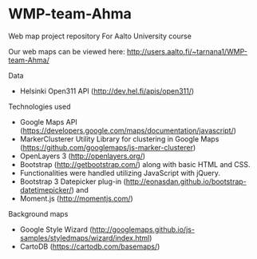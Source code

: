 # WMP-team-Ahma
Web map project repository
For Aalto University course

Our web maps can be viewed here:
http://users.aalto.fi/~tarnana1/WMP-team-Ahma/

Data

* Helsinki Open311 API (http://dev.hel.fi/apis/open311/)

Technologies used

* Google Maps API (https://developers.google.com/maps/documentation/javascript/)
* MarkerClusterer Utility Library for clustering in Google Maps (https://github.com/googlemaps/js-marker-clusterer)
* OpenLayers 3 (http://openlayers.org/)
* Bootstrap (http://getbootstrap.com/) along with basic HTML and CSS. 
* Functionalities were handled utilizing JavaScript with jQuery. 
* Bootstrap 3 Datepicker plug-in (http://eonasdan.github.io/bootstrap-datetimepicker/) and 
* Moment.js (http://momentjs.com/)

Background maps

* Google Style Wizard (http://googlemaps.github.io/js-samples/styledmaps/wizard/index.html)
* CartoDB (https://cartodb.com/basemaps/)
